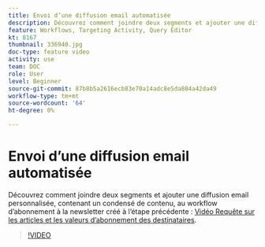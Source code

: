 ```yaml
---
title: Envoi d’une diffusion email automatisée
description: Découvrez comment joindre deux segments et ajouter une diffusion email personnalisée, contenant un résumé de contenu, au workflow d’abonnement à la newsletter.
feature: Workflows, Targeting Activity, Query Editor
kt: 8167
thumbnail: 336940.jpg
doc-type: feature video
activity: use
team: DOC
role: User
level: Beginner
source-git-commit: 87b8b5a2616ecb83e70a14adc8e5da804a42da49
workflow-type: tm+mt
source-wordcount: '64'
ht-degree: 0%

---
```



# Envoi d’une diffusion email automatisée

Découvrez comment joindre deux segments et ajouter une diffusion email personnalisée, contenant un condensé de contenu, au workflow d’abonnement à la newsletter créé à l’étape précédente : [Vidéo Requête sur les articles et les valeurs d’abonnement des destinataires](/help/process-management/create-a-content-digest/query-articles-and-recipient-subscription-values.md).

>[!VIDEO](https://video.tv.adobe.com/v/336904?quality=12)
